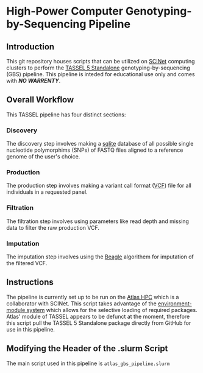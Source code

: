 # High-Power Computer Genotyping-by-Sequencing Pipeline

## Introduction

This git repository houses scripts that can be utilized on [SCINet](https://scinet.usda.gov/) computing clusters to perform the [TASSEL 5 Standalone](https://tassel.bitbucket.io/) genotyping-by-sequencing (GBS) pipeline. This pipeline is inteded for educational use only and comes with ***NO WARRENTY***.

## Overall Workflow

This TASSEL pipeline has four distinct sections:

### Discovery

The discovery step involves making a [sqlite](https://www.sqlite.org/index.html) database of all possible single nucleotide polymorphims (SNPs) of FASTQ files aligned to a reference genome of the user's choice.

### Production

The production step involves making a variant call format ([VCF](https://en.wikipedia.org/wiki/Variant_Call_Format)) file for all individuals in a requested panel. 

### Filtration 

The filtration step involves using parameters like read depth and missing data to filter the raw production VCF.

### Imputation

The imputation step involves using the [Beagle](https://faculty.washington.edu/browning/beagle/beagle.html) algorithem for imputation of the filtered VCF.

## Instructions

The pipeline is currently set up to be run on the [Atlas HPC](https://www.hpc.msstate.edu/computing/atlas/) which is a collaborator with SCINet. This script takes advantage of the [environment-module system](https://modules.sourceforge.net/) which allows for the selective loading of required packages. Atlas' module of TASSEL appears to be defunct at the moment, therefore this script pull the TASSEL 5 Standalone package directly from GitHub for use in this pipeline. 

## Modifying the Header of the .slurm Script

The main script used in this pipeline is `atlas_gbs_pipeline.slurm`
